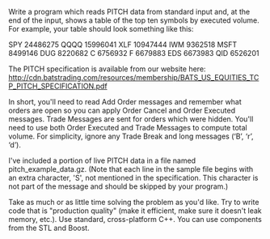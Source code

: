 Write a program which reads PITCH data from standard input and, at the end of the input, shows a table of the top ten symbols by executed volume.
For example, your table should look something like this:

SPY   24486275
QQQQ  15996041
XLF   10947444
IWM    9362518
MSFT   8499146
DUG    8220682
C      6756932
F      6679883
EDS    6673983
QID    6526201

The PITCH specification is available from our website here: http://cdn.batstrading.com/resources/membership/BATS_US_EQUITIES_TCP_PITCH_SPECIFICATION.pdf

In short, you'll need to read Add Order messages and remember what orders are open so you can apply Order Cancel and Order Executed messages.
Trade Messages are sent for orders which were hidden.
You'll need to use both Order Executed and Trade Messages to compute total volume.
For simplicity, ignore any Trade Break and long messages (‘B’, ‘r’, ‘d’).

I've included a portion of live PITCH data in a file named pitch_example_data.gz.
(Note that each line in the sample file begins with an extra character, 'S', not mentioned in the specification. This character is not part of the message and should be skipped by your program.)

Take as much or as little time solving the problem as you'd like.
Try to write code that is "production quality" (make it efficient, make sure it doesn't leak memory, etc.).
Use standard, cross-platform C++.
You can use components from the STL and Boost.
